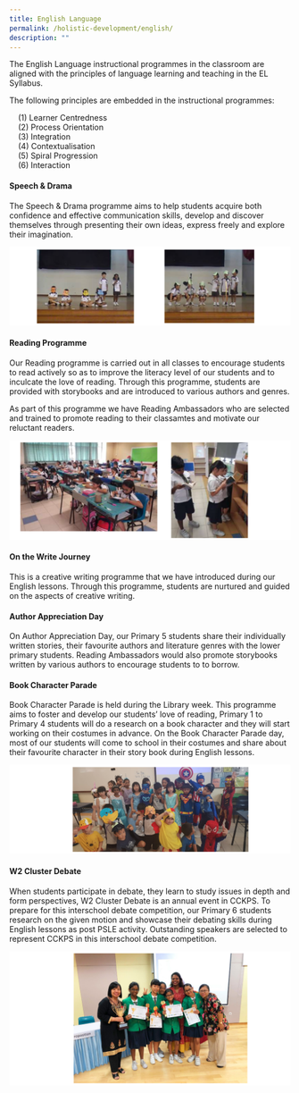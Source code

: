 ```yaml
---
title: English Language
permalink: /holistic-development/english/
description: ""
---
```

The English Language instructional programmes in the classroom are aligned with the principles of language learning and teaching in the EL Syllabus.  

The following principles are embedded in the instructional programmes:   

    (1) Learner Centredness    
    (2) Process Orientation      
    (3) Integration      
    (4) Contextualisation      
    (5) Spiral Progression     
    (6) Interaction

#### Speech & Drama

The Speech & Drama programme aims to help students acquire both confidence and effective communication skills, develop and discover themselves through presenting their own ideas, express freely and explore their imagination.

![](/images/eng1.png)

#### Reading Programme
Our Reading programme is carried out in all classes to encourage students to read actively so as to improve the literacy level of our students and to inculcate the love of reading. Through this programme, students are provided with storybooks and are introduced to various authors and genres. 

As part of this programme we have Reading Ambassadors who are selected and trained to promote reading to their classamtes and motivate our reluctant readers. 

![](/images/eng2.png)

#### On the Write Journey

This is a creative writing programme that we have introduced during our English lessons. Through this programme, students are nurtured and guided on the aspects of creative writing. 

#### Author Appreciation Day

On Author Appreciation Day, our Primary 5 students share their individually written stories, their favourite authors and literature genres with the lower primary students. Reading Ambassadors would also promote storybooks written by various authors to encourage students to to borrow.

#### Book Character Parade

Book Character Parade is held during the Library week. This programme  aims  to foster and develop our students’ love of reading, Primary 1 to Primary 4 students will do a research on a book character and they will start working on their costumes in advance. On the Book Character Parade day, most of our students will come to school in their costumes and share about their favourite character in their story book during English lessons.

![](/images/eng3.png)

#### W2 Cluster Debate
When students participate in debate, they learn to study issues in depth and form perspectives, W2 Cluster Debate is an annual event in CCKPS. To prepare for this interschool debate competition, our Primary 6 students research on the given motion and showcase their debating skills during English lessons as post PSLE activity. Outstanding speakers are selected to represent CCKPS in this interschool debate competition. 

![](/images/eng4.png)
